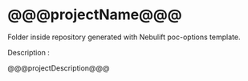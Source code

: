 # @@@projectName@@@

Folder inside repository generated with Nebulift poc-options template.

Description :

@@@projectDescription@@@
